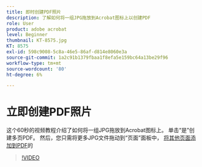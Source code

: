 ```yaml
---
title: 即时创建PDF照片
description: 了解如何将一组JPG拖放到Acrobat图标上以创建PDF
role: User
product: adobe acrobat
level: Beginner
thumbnail: KT-8575.jpg
KT: 8575
exl-id: 598c9008-5c8a-46e5-86af-d814e8060e3a
source-git-commit: 1a2c91b1379fbaa1f8efa5e159bc64a13be29f96
workflow-type: tm+mt
source-wordcount: '80'
ht-degree: 6%

---
```


# 立即创建PDF照片

这个60秒的视频教程介绍了如何将一组JPG拖放到Acrobat图标上。 单击“是”创建多页PDF。 然后，您只需将更多JPG文件拖动到“页面”面板中， [将其他页面添加到PDF](https://www.adobe.com/acrobat/online/add-pages-to-pdf.html)的

>[!VIDEO](https://video.tv.adobe.com/v/336365?hidetitle=true)
